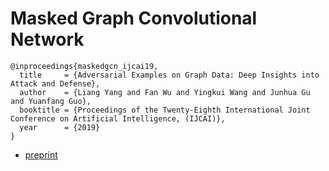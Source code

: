 # Masked Graph Convolutional Network

```
@inproceedings{maskedgcn_ijcai19,
  title     = {Adversarial Examples on Graph Data: Deep Insights into Attack and Defense},
  author    = {Liang Yang and Fan Wu and Yingkui Wang and Junhua Gu and Yuanfang Guo},
  booktitle = {Proceedings of the Twenty-Eighth International Joint Conference on Artificial Intelligence, (IJCAI)},            
  year      = {2019}
}
```

- [preprint](https://yangliang.github.io/pdf/ijcai19_mask.pdf)
